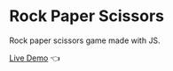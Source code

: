 # Rock Paper Scissors
Rock paper scissors game made with JS.

[Live Demo](https://ranthz.github.io/rock-paper-scissors/) 👈

